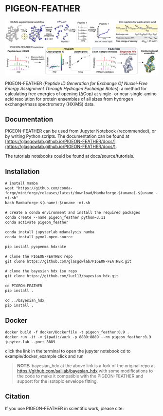 # PIGEON-FEATHER


![method](./docs/image/pigeon_feather.png)

PIGEON-FEATHER (*Peptide ID Generation for Exchange Of Nuclei-Free Energy Assignment Through Hydrogen Exchange Rates*): a method for calculating free energies of opening (∆Gop) at single- or near-single-amino acid resolution for protein ensembles of all sizes from hydrogen exchange/mass spectrometry (HX/MS) data. 


## Documentation

PIGEON-FEATHER can be used from Jupyter Notebook (recommended), or by writing Python scripts. The documentation can be found at [https://glasgowlab.github.io/PIGEON-FEATHER/docs/](https://glasgowlab.github.io/PIGEON-FEATHER/docs/).

The tutorials notebooks could be found at docs/source/tutorials.

## Installation

```
# install mamba
wget "https://github.com/conda-forge/miniforge/releases/latest/download/Mambaforge-$(uname)-$(uname -m).sh"
bash Mambaforge-$(uname)-$(uname -m).sh 

# create a conda environment and install the required packages
conda create --name pigeon_feather python=3.11
conda activate pigeon_feather

conda install jupyterlab mdanalysis numba
conda install pymol-open-source

pip install pyopenms hdxrate

# clone the PIGEON-FEATHER repo
git clone https://github.com/glasgowlab/PIGEON-FEATHER.git

# clone the bayesian hdx iso repo
git clone https://github.com/lucl13/bayesian_hdx.git

cd PIGEON-FEATHER
pip install .

cd ../bayesian_hdx
pip install .
```

## Docker
```
docker build -f docker/Dockerfile -t pigeon_feather:0.9 .
docker run -it -v $(pwd):/work -p 8889:8889 --rm pigeon_feather:0.9 jupyter-lab --port 8889
```

click the link in the terminal to open the jupyter notebook
cd to example/docker_example
click and run


> **NOTE:** bayesian_hdx at the above link is a fork of the original repo at https://github.com/salilab/bayesian_hdx with some modifications to the code to make it compatible with the PIGEON-FEATHER and support for the isotopic envelope fitting.


## Citation
If you use PIGEON-FEATHER in scientific work, please cite:

> 
